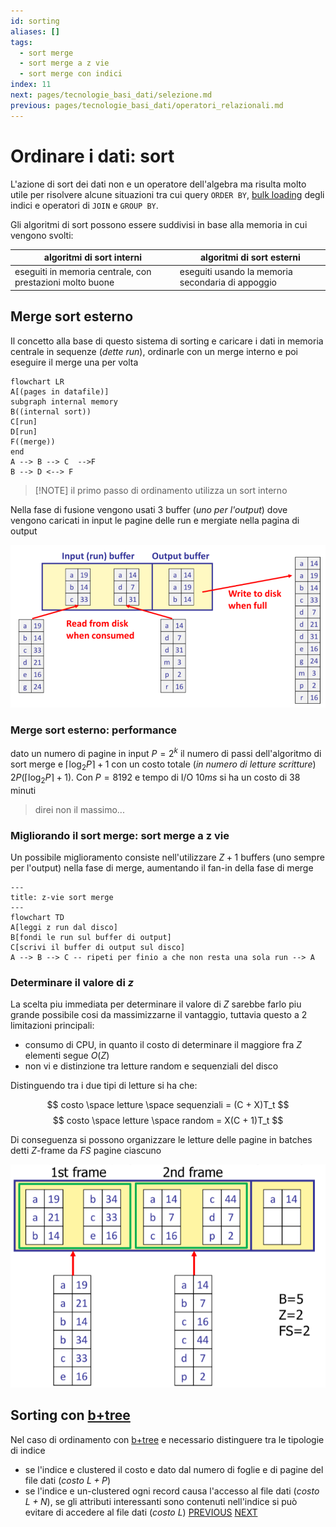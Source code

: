 ```yaml
---
id: sorting
aliases: []
tags:
  - sort merge
  - sort merge a z vie
  - sort merge con indici
index: 11
next: pages/tecnologie_basi_dati/selezione.md
previous: pages/tecnologie_basi_dati/operatori_relazionali.md
---
```


# Ordinare i dati: sort

L'azione di sort dei dati non e un operatore dell'algebra ma risulta molto utile per risolvere alcune situazioni tra cui query `ORDER BY`, [bulk loading](pages/tecnologie_basi_dati/b+tree.md#bulk%20loading) degli indici e operatori di `JOIN` e `GROUP BY`.

Gli algoritmi di sort possono essere suddivisi in base alla memoria in cui vengono svolti:


| algoritmi di sort interni                                 | algoritmi di sort esterni                         |
| --------------------------------------------------------- | ------------------------------------------------- |
| eseguiti in memoria centrale, con prestazioni molto buone | eseguiti usando la memoria secondaria di appoggio |

## Merge sort esterno

Il concetto alla base di questo sistema di sorting e caricare i dati in memoria centrale in sequenze (*dette run*), ordinarle con un merge interno e poi eseguire il merge una per volta

```mermaid
flowchart LR
A[(pages in datafile)]
subgraph internal memory
B((internal sort))
C[run]
D[run]
F((merge))
end
A --> B --> C  -->F
B --> D <--> F
```

>[!NOTE] il primo passo di ordinamento utilizza un sort interno

Nella fase di fusione vengono usati 3 buffer (*uno per l'output*) dove vengono caricati in input le pagine delle run e mergiate nella pagina di output

![](assets/tecnologie_basi_dati/Pasted%20image%2020250209155934.png)
### Merge sort esterno: performance

dato un numero di pagine in input $P=2^k$ il numero di passi dell'algoritmo di sort merge e $\lceil \log_{2}{P}\rceil +1$ con un costo totale (*in numero di letture scritture*) $2P(\lceil \log_2P\rceil +1)$.
Con $P = 8192$ e tempo di I/O $10ms$ si ha un costo di $38$ minuti
> direi non il massimo...

### Migliorando il sort merge: sort merge a z vie

Un possibile miglioramento consiste nell'utilizzare $Z+1$ buffers (uno sempre per l'output) nella fase di merge, aumentando il fan-in della fase di merge

```mermaid
---
title: z-vie sort merge
---
flowchart TD
A[leggi z run dal disco]
B[fondi le run sul buffer di output]
C[scrivi il buffer di output sul disco]
A --> B --> C -- ripeti per finio a che non resta una sola run --> A
```

### Determinare il valore di $z$

La scelta piu immediata per determinare il valore di $Z$ sarebbe farlo piu grande possibile cosi da massimizzarne il vantaggio, tuttavia questo a 2 limitazioni principali:

- consumo di CPU, in quanto il costo di determinare il maggiore fra $Z$ elementi segue $O(Z)$
- non vi e distinzione tra letture random e sequenziali del disco

Distinguendo tra i due tipi di letture si ha che:

$$
costo \space letture \space sequenziali = (C + X)T_t
$$
$$
costo \space letture \space random = X(C + 1)T_t
$$

Di conseguenza si possono organizzare le letture delle pagine in batches detti $Z$-frame da $FS$ pagine ciascuno

![](assets/tecnologie_basi_dati/Pasted%20image%2020250209163032.png)

## Sorting con [b+tree](pages/tecnologie_basi_dati/b+tree.md)

Nel caso di ordinamento con [b+tree](pages/tecnologie_basi_dati/b+tree.md) e necessario distinguere tra le tipologie di indice

- se l'indice e clustered il costo e dato dal numero di foglie e di pagine del file dati (*costo $L+P$*)
- se l'indice e un-clustered ogni record causa l'accesso al file dati (*costo $L+N$*), se gli attributi interessanti sono contenuti nell'indice si può evitare di accedere al file dati (*costo $L$*)
[PREVIOUS](pages/tecnologie_basi_dati/operatori_relazionali.md)
[NEXT](pages/tecnologie_basi_dati/selezione.md)
